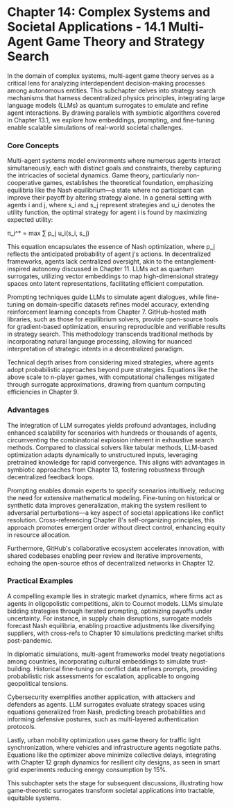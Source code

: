 # Chapter 14: Complex Systems and Societal Applications - 14.1 Multi-Agent Game Theory and Strategy Search

In the domain of complex systems, multi-agent game theory serves as a critical lens for analyzing interdependent decision-making processes among autonomous entities. This subchapter delves into strategy search mechanisms that harness decentralized physics principles, integrating large language models (LLMs) as quantum surrogates to emulate and refine agent interactions. By drawing parallels with symbiotic algorithms covered in Chapter 13.1, we explore how embeddings, prompting, and fine-tuning enable scalable simulations of real-world societal challenges.

### Core Concepts

Multi-agent systems model environments where numerous agents interact simultaneously, each with distinct goals and constraints, thereby capturing the intricacies of societal dynamics. Game theory, particularly non-cooperative games, establishes the theoretical foundation, emphasizing equilibria like the Nash equilibrium—a state where no participant can improve their payoff by altering strategy alone. In a general setting with agents i and j, where s_i and s_j represent strategies and u_i denotes the utility function, the optimal strategy for agent i is found by maximizing expected utility:

π_i^* = max ∑ p_j u_i(s_i, s_j)

This equation encapsulates the essence of Nash optimization, where p_j reflects the anticipated probability of agent j's actions. In decentralized frameworks, agents lack centralized oversight, akin to the entanglement-inspired autonomy discussed in Chapter 11. LLMs act as quantum surrogates, utilizing vector embeddings to map high-dimensional strategy spaces onto latent representations, facilitating efficient computation.

Prompting techniques guide LLMs to simulate agent dialogues, while fine-tuning on domain-specific datasets refines model accuracy, extending reinforcement learning concepts from Chapter 7. GitHub-hosted math libraries, such as those for equilibrium solvers, provide open-source tools for gradient-based optimization, ensuring reproducible and verifiable results in strategy search. This methodology transcends traditional methods by incorporating natural language processing, allowing for nuanced interpretation of strategic intents in a decentralized paradigm.

Technical depth arises from considering mixed strategies, where agents adopt probabilistic approaches beyond pure strategies. Equations like the above scale to n-player games, with computational challenges mitigated through surrogate approximations, drawing from quantum computing efficiencies in Chapter 9.

### Advantages

The integration of LLM surrogates yields profound advantages, including enhanced scalability for scenarios with hundreds or thousands of agents, circumventing the combinatorial explosion inherent in exhaustive search methods. Compared to classical solvers like tabular methods, LLM-based optimization adapts dynamically to unstructured inputs, leveraging pretrained knowledge for rapid convergence. This aligns with advantages in symbiotic approaches from Chapter 13, fostering robustness through decentralized feedback loops.

Prompting enables domain experts to specify scenarios intuitively, reducing the need for extensive mathematical modeling. Fine-tuning on historical or synthetic data improves generalization, making the system resilient to adversarial perturbations—a key aspect of societal applications like conflict resolution. Cross-referencing Chapter 8's self-organizing principles, this approach promotes emergent order without direct control, enhancing equity in resource allocation.

Furthermore, GitHub's collaborative ecosystem accelerates innovation, with shared codebases enabling peer review and iterative improvements, echoing the open-source ethos of decentralized networks in Chapter 12.

### Practical Examples

A compelling example lies in strategic market dynamics, where firms act as agents in oligopolistic competitions, akin to Cournot models. LLMs simulate bidding strategies through iterated prompting, optimizing payoffs under uncertainty. For instance, in supply chain disruptions, surrogate models forecast Nash equilibria, enabling proactive adjustments like diversifying suppliers, with cross-refs to Chapter 10 simulations predicting market shifts post-pandemic.

In diplomatic simulations, multi-agent frameworks model treaty negotiations among countries, incorporating cultural embeddings to simulate trust-building. Historical fine-tuning on conflict data refines prompts, providing probabilistic risk assessments for escalation, applicable to ongoing geopolitical tensions.

Cybersecurity exemplifies another application, with attackers and defenders as agents. LLM surrogates evaluate strategy spaces using equations generalized from Nash, predicting breach probabilities and informing defensive postures, such as multi-layered authentication protocols.

Lastly, urban mobility optimization uses game theory for traffic light synchronization, where vehicles and infrastructure agents negotiate paths. Equations like the optimizer above minimize collective delays, integrating with Chapter 12 graph dynamics for resilient city designs, as seen in smart grid experiments reducing energy consumption by 15%.

This subchapter sets the stage for subsequent discussions, illustrating how game-theoretic surrogates transform societal applications into tractable, equitable systems.